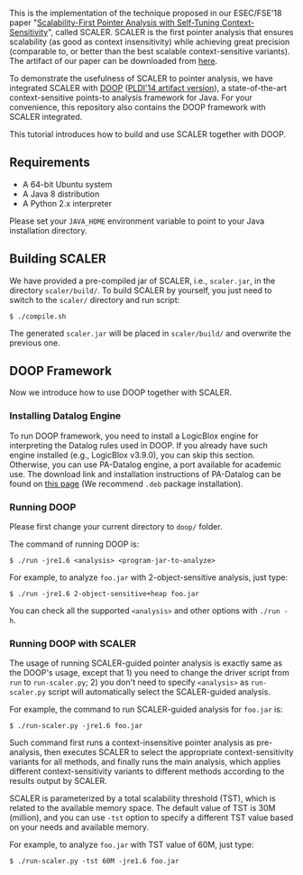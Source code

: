 This is the implementation of the technique proposed in our ESEC/FSE'18 paper "[Scalability-First Pointer Analysis with Self-Tuning Context-Sensitivity](https://silverbullettt.bitbucket.io/papers/fse2018.pdf)", called SCALER. 
SCALER is the first pointer analysis that ensures scalability (as good as context insensitivity) while achieving great precision (comparable to, or better than the best scalable context-sensitive variants).
The artifact of our paper can be downloaded from [here](http://www.brics.dk/scaler/FSE18-Artifact-Scaler.tar.gz).

To demonstrate the usefulness of SCALER to pointer analysis, we have integrated SCALER with [DOOP](https://bitbucket.org/yanniss/doop) ([PLDI'14 artifact version](http://cgi.di.uoa.gr/~smaragd/pldi14ae/pldi14-ae.tgz)), a state-of-the-art context-sensitive points-to analysis framework for Java. For your convenience, this repository also contains the DOOP framework with SCALER integrated.

This tutorial introduces how to build and use SCALER together with DOOP.


## Requirements

- A 64-bit Ubuntu system
- A Java 8 distribution
- A Python 2.x interpreter

Please set your `JAVA_HOME` environment variable to point to your Java installation directory.


## Building SCALER

We have provided a pre-compiled jar of SCALER, i.e., `scaler.jar`, in the directory `scaler/build/`. To build SCALER by yourself, you just need to switch to the `scaler/` directory and run script:

`$ ./compile.sh`

The generated `scaler.jar` will be placed in `scaler/build/` and overwrite the previous one.


## DOOP Framework

Now we introduce how to use DOOP together with SCALER.

### Installing Datalog Engine

To run DOOP framework, you need to install a LogicBlox engine for interpreting the Datalog rules used in DOOP. If you already have such engine installed (e.g., LogicBlox v3.9.0), you can skip this section. Otherwise, you can use PA-Datalog engine, a port available for academic use. The download link and installation instructions of PA-Datalog can be found on [this page](http://snf-705535.vm.okeanos.grnet.gr/agreement.html) (We recommend `.deb` package installation).

### Running DOOP

Please first change your current directory to `doop/` folder.

The command of running DOOP is:

`$ ./run -jre1.6 <analysis> <program-jar-to-analyze>`

For example, to analyze `foo.jar` with 2-object-sensitive analysis, just type:

`$ ./run -jre1.6 2-object-sensitive+heap foo.jar`

You can check all the supported `<analysis>` and other options with `./run -h`.


### Running DOOP with SCALER

The usage of running SCALER-guided pointer analysis is exactly same as the DOOP's usage, except that 1) you need to change the driver script from `run` to `run-scaler.py`; 2) you don't need to specify `<analysis>` as `run-scaler.py` script will automatically select the SCALER-guided analysis.

For example, the command to run SCALER-guided analysis for `foo.jar` is:

`$ ./run-scaler.py -jre1.6 foo.jar`

Such command first runs a context-insensitive pointer analysis as pre-analysis, then executes SCALER to select the appropriate context-sensitivity variants for all methods, and finally runs the main analysis, which applies different context-sensitivity variants to different methods according to the results output by SCALER.

SCALER is parameterized by a total scalability threshold (TST), which is related to the available memory space. The default value of TST is 30M (million), and you can use `-tst` option to specify a different TST value based on your needs and available memory.

For example, to analyze `foo.jar` with TST value of 60M, just type:

`$ ./run-scaler.py -tst 60M -jre1.6 foo.jar`
